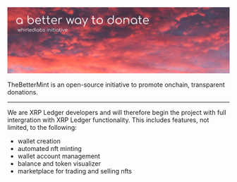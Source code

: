 <img src="https://github.com/thebettermint/media/blob/main/assets/png/landing_alt.png" />


TheBetterMint is an open-source initiative to promote onchain, transparent donations. 

---

<p>
We are XRP Ledger developers and will therefore begin the project with full intergration with XRP Ledger functionality. This includes features, not limited, to the following:
  </p>

- wallet creation
- automated nft minting
- wallet account management
- balance and token visualizer
- marketplace for trading and selling nfts 
